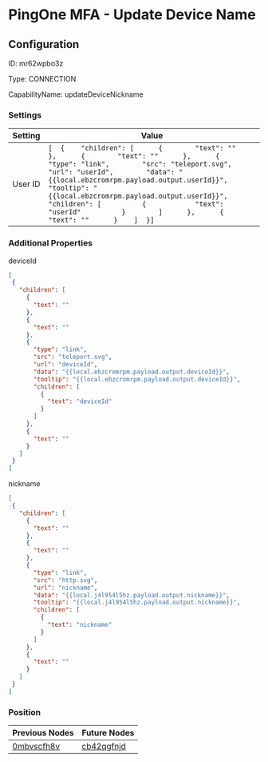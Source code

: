 # PingOne MFA - Update Device Name
## Configuration
ID:  mr62wpbo3z

Type: CONNECTION 

CapabilityName: updateDeviceNickname

### Settings
| Setting | Value  |
| :------------------------ | ---------------------------------------- |
| User ID |```[  {    "children": [      {        "text": ""      },      {        "text": ""      },      {        "type": "link",        "src": "teleport.svg",        "url": "userId",        "data": "{{local.ebzcromrpm.payload.output.userId}}",        "tooltip": "{{local.ebzcromrpm.payload.output.userId}}",        "children": [          {            "text": "userId"          }        ]      },      {        "text": ""      }    ]  }] ```| 

 




### Additional Properties
deviceId
 ```json 
[
  {
    "children": [
      {
        "text": ""
      },
      {
        "text": ""
      },
      {
        "type": "link",
        "src": "teleport.svg",
        "url": "deviceId",
        "data": "{{local.ebzcromrpm.payload.output.deviceId}}",
        "tooltip": "{{local.ebzcromrpm.payload.output.deviceId}}",
        "children": [
          {
            "text": "deviceId"
          }
        ]
      },
      {
        "text": ""
      }
    ]
  }
]
```


nickname
 ```json 
[
  {
    "children": [
      {
        "text": ""
      },
      {
        "text": ""
      },
      {
        "type": "link",
        "src": "http.svg",
        "url": "nickname",
        "data": "{{local.j4l954l5hz.payload.output.nickname}}",
        "tooltip": "{{local.j4l954l5hz.payload.output.nickname}}",
        "children": [
          {
            "text": "nickname"
          }
        ]
      },
      {
        "text": ""
      }
    ]
  }
]
```




### Position
| Previous Nodes | Future Nodes |
| :------------- | ------------ |
| [0mbvscfh8v](./0mbvscfh8v.md) | [cb42qgfnjd](./cb42qgfnjd.md) |